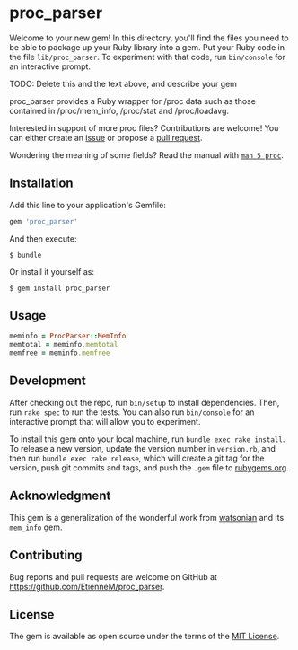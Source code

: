 # proc_parser

Welcome to your new gem! In this directory, you'll find the files you need to
be able to package up your Ruby library into a gem. Put your Ruby code in the
file `lib/proc_parser`. To experiment with that code, run `bin/console` for an
interactive prompt.

TODO: Delete this and the text above, and describe your gem

proc_parser provides a Ruby wrapper for /proc data such as those contained in
/proc/mem_info, /proc/stat and /proc/loadavg.

Interested in support of more proc files? Contributions are welcome! You can
either create an [issue](https://github.com/EtienneM/mem_info/issues) or
propose a [pull request](https://github.com/EtienneM/mem_info/pulls).

Wondering the meaning of some fields? Read the manual with [`man 5
proc`](https://linux.die.net/man/5/proc).

## Installation

Add this line to your application's Gemfile:

```ruby
gem 'proc_parser'
```

And then execute:

    $ bundle

Or install it yourself as:

    $ gem install proc_parser

## Usage

```ruby
meminfo = ProcParser::MemInfo
memtotal = meminfo.memtotal
memfree = meminfo.memfree
```

## Development

After checking out the repo, run `bin/setup` to install dependencies. Then, run
`rake spec` to run the tests. You can also run `bin/console` for an interactive
prompt that will allow you to experiment.

To install this gem onto your local machine, run `bundle exec rake install`. To
release a new version, update the version number in `version.rb`, and then run
`bundle exec rake release`, which will create a git tag for the version, push
git commits and tags, and push the `.gem` file to
[rubygems.org](https://rubygems.org).

## Acknowledgment

This gem is a generalization of the wonderful work from
[watsonian](https://github.com/watsonian/) and its
[`mem_info`](https://github.com/watsonian/mem_info/) gem.

## Contributing

Bug reports and pull requests are welcome on GitHub at
https://github.com/EtienneM/proc_parser.

## License

The gem is available as open source under the terms of the [MIT
License](http://opensource.org/licenses/MIT).
